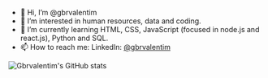 - 👋 Hi, I’m @gbrvalentim
- 👀 I’m interested in human resources, data and coding.
- 🌱 I’m currently learning HTML, CSS, JavaScript (focused in node.js and react.js), Python and SQL.
- 📫 How to reach me:
LinkedIn: [@gbrvalentim](https://www.linkedin.com/in/gbrvalentim/)

![Gbrvalentim's GitHub stats](https://github-readme-stats.vercel.app/api?username=gbrvalentim&count_private=true&show_icons=true&theme=vision-friendly-dark)
